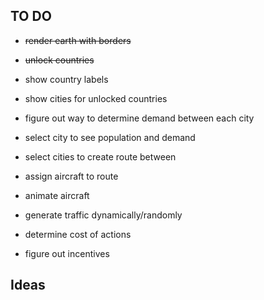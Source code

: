 ## TO DO
- ~~render earth with borders~~
- ~~unlock countries~~
- show country labels
- show cities for unlocked countries
- figure out way to determine demand between each city
- select city to see population and demand
- select cities to create route between

- assign aircraft to route
- animate aircraft
- generate traffic dynamically/randomly
- determine cost of actions
- figure out incentives

## Ideas
